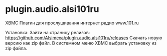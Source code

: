 plugin.audio.alsi101ru
======================

XBMC Плагин для прослушивания интернет радио www.101.ru



Установка:
Зайти на страницу релизов: https://github.com/Alsimexa/plugin.audio.alsi101ru/releases
Скачать новую версию как zip файл.
В системном меню XBMC выбрать установку из zip файла.
